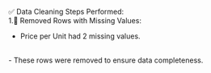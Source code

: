 ✅ Data Cleaning Steps Performed:
<br>
  1.🧹 Removed Rows with Missing Values:
  <br>
  - Price per Unit had 2 missing values.
  <br>
  - These rows were removed to ensure data completeness.

